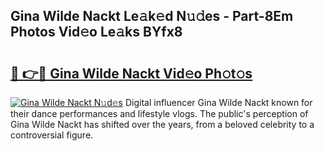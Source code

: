 ## Gina Wilde Nackt Le𝚊k𝚎d N𝚞𝚍es - Part-8Em Photos Vid𝚎o Le𝚊ks BYfx8

# <h2><a href="http://fb93kw.evod.top/?m=Gina+Wilde+Nackt">🔗 👉🔴 Gina Wilde Nackt Vid𝚎o Ph𝚘t𝚘s</a></h2>

[![Gina Wilde Nackt N𝚞d𝚎s](https://i.imgur.com/8V9OHl7.gif)](http://fb93kw.evod.top/?m=Gina+Wilde+Nackt)
Digital influencer Gina Wilde Nackt known for their dance performances and lifestyle vlogs. The public's perception of Gina Wilde Nackt has shifted over the years, from a beloved celebrity to a controversial figure. 

